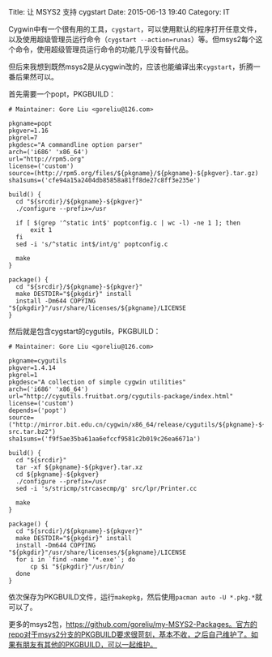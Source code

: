 Title: 让 MSYS2 支持 cygstart
Date: 2015-06-13 19:40
Category: IT

Cygwin中有一个很有用的工具，`cygstart`，可以使用默认的程序打开任意文件，以及使用超级管理员运行命令（`cygstart --action=runas`）等。但msys2每个这个命令，使用超级管理员运行命令的功能几乎没有替代品。

但后来我想到既然msys2是从cygwin改的，应该也能编译出来`cygstart`，折腾一番后果然可以。

首先需要一个popt，PKGBUILD：

    # Maintainer: Gore Liu <goreliu@126.com>
    
    pkgname=popt
    pkgver=1.16
    pkgrel=7
    pkgdesc="A commandline option parser"
    arch=('i686' 'x86_64')
    url="http://rpm5.org"
    license=('custom')
    source=(http://rpm5.org/files/${pkgname}/${pkgname}-${pkgver}.tar.gz)
    sha1sums=('cfe94a15a2404db85858a81ff8de27c8ff3e235e')
    
    build() {
      cd "${srcdir}/${pkgname}-${pkgver}"
      ./configure --prefix=/usr
    
      if [ $(grep '^static int$' poptconfig.c | wc -l) -ne 1 ]; then
          exit 1
      fi
      sed -i 's/^static int$/int/g' poptconfig.c
    
      make
    }
    
    package() {
      cd "${srcdir}/${pkgname}-${pkgver}"
      make DESTDIR="${pkgdir}" install
      install -Dm644 COPYING "${pkgdir}"/usr/share/licenses/${pkgname}/LICENSE
    }

然后就是包含cygstart的cygutils，PKGBUILD：

    # Maintainer: Gore Liu <goreliu@126.com>
    
    pkgname=cygutils
    pkgver=1.4.14
    pkgrel=1
    pkgdesc="A collection of simple cygwin utilities"
    arch=('i686' 'x86_64')
    url="http://cygutils.fruitbat.org/cygutils-package/index.html"
    license=('custom')
    depends=('popt')
    source=("http://mirror.bit.edu.cn/cygwin/x86_64/release/cygutils/${pkgname}-${pkgver}-1-src.tar.bz2")
    sha1sums=('f9f5ae35ba61aa6efccf9581c2b019c26ea6671a')
    
    build() {
      cd "${srcdir}"
      tar -xf ${pkgname}-${pkgver}.tar.xz
      cd ${pkgname}-${pkgver}
      ./configure --prefix=/usr
      sed -i 's/stricmp/strcasecmp/g' src/lpr/Printer.cc
    
      make
    }
    
    package() {
      cd "${srcdir}/${pkgname}-${pkgver}"
      make DESTDIR="${pkgdir}" install
      install -Dm644 COPYING "${pkgdir}"/usr/share/licenses/${pkgname}/LICENSE
      for i in `find -name '*.exe'`; do
          cp $i "${pkgdir}"/usr/bin/
      done
    }

依次保存为PKGBUILD文件，运行`makepkg`，然后使用`pacman auto -U *.pkg.*`就可以了。

更多的msys2包，https://github.com/goreliu/my-MSYS2-Packages。官方的repo对于msys2分支的PKGBUILD要求很苛刻，基本不收，之后自己维护了。如果有朋友有其他的PKGBUILD，可以一起维护。
